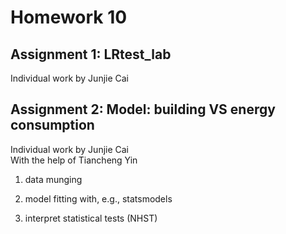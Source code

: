 
# Homework 10

## Assignment 1: LRtest_lab
Individual work by Junjie Cai<br>

## Assignment 2: Model: building VS energy consumption
Individual work by Junjie Cai<br>
With the help of Tiancheng Yin

1. data munging

2. model fitting with, e.g., statsmodels

3. interpret statistical tests (NHST)